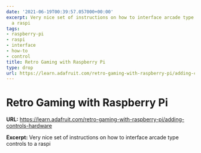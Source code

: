 ```yaml
---
date: '2021-06-19T00:39:57.057000+00:00'
excerpt: Very nice set of instructions on how to interface arcade type controls to
  a raspi
tags:
- raspberry-pi
- raspi
- interface
- how-to
- control
title: Retro Gaming with Raspberry Pi
type: drop
url: https://learn.adafruit.com/retro-gaming-with-raspberry-pi/adding-controls-hardware
---
```


# Retro Gaming with Raspberry Pi

**URL:** https://learn.adafruit.com/retro-gaming-with-raspberry-pi/adding-controls-hardware

**Excerpt:** Very nice set of instructions on how to interface arcade type controls to a raspi
